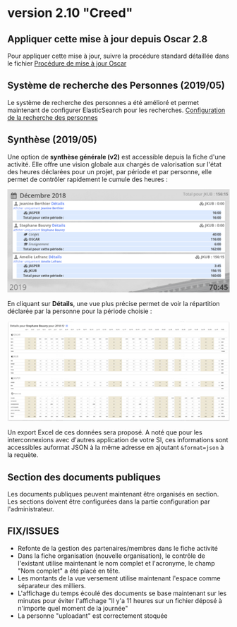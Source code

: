 # version 2.10 "Creed"

## Appliquer cette mise à jour depuis Oscar 2.8

Pour appliquer cette mise à jour, suivre la procédure standard détaillée dans le fichier [Procédure de mise à jour Oscar](./doc/update.md)


## Système de recherche des Personnes (2019/05)

Le système de recherche des personnes a été amélioré et permet maintenant de configurer ElasticSearch pour les recherches. [Configuration de la recherche des personnes](./doc/configuration.md#recherche-des-personnes)


## Synthèse (2019/05)

Une option de **synthèse générale (v2)** est accessible depuis la fiche d'une activité. Elle offre une vision globale aux chargés de valorisation sur l'état des heures déclarées pour un projet, par période et par personne, elle permet de contrôler rapidement le cumule des heures : 

![Synthèse des heures](./doc/images/synthes-2-001.png)

En cliquant sur **Détails**, une vue plus précise permet de voir la répartition déclarée par la personne pour la période choisie : 

![Synthèse des heures](./doc/images/synthes-2-002.png)

Un export Excel de ces données sera proposé. A noté que pour les interconnexions avec d'autres application de votre SI, ces informations sont accessibles auformat JSON à la même adresse en ajoutant `&format=json` à la requète.


## Section des documents publiques

Les documents publiques peuvent maintenant être organisés en section. Les sections doivent être configurées dans la partie configuration par l'administrateur.



## FIX/ISSUES

 - Refonte de la gestion des partenaires/membres dans le fiche activité
 - Dans la fiche organisation (nouvelle organisation), le contrôle de l'existant utilise maintenant le nom complet et l'acronyme, le champ "Nom complet" a été placé en tête.
 - Les montants de la vue versement utilise maintenant l'espace comme séparateur des milliers.
 - L'affichage du temps écoulé des documents se base maintenant sur les minutes pour éviter l'affichage "Il y'a 11 heures sur un fichier déposé à n'importe quel moment de la journée"
 - La personne "uploadant" est correctement stoquée